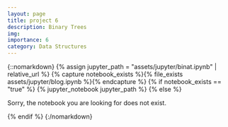 ```yaml
---
layout: page
title: project 6
description: Binary Trees
img:
importance: 6
category: Data Structures
---
```


{::nomarkdown}
{% assign jupyter_path = "assets/jupyter/binat.ipynb" | relative_url %}
{% capture notebook_exists %}{% file_exists assets/jupyter/blog.ipynb %}{% endcapture %}
{% if notebook_exists == "true" %}
    {% jupyter_notebook jupyter_path %}
{% else %}
    <p>Sorry, the notebook you are looking for does not exist.</p>
{% endif %}
{:/nomarkdown}